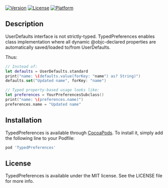 
[![Version](https://img.shields.io/cocoapods/v/TypedPreferences.svg?style=flat)](https://cocoapods.org/pods/TypedPreferences)
[![License](https://img.shields.io/cocoapods/l/TypedPreferences.svg?style=flat)](https://cocoapods.org/pods/TypedPreferences)
[![Platform](https://img.shields.io/cocoapods/p/TypedPreferences.svg?style=flat)](https://cocoapods.org/pods/TypedPreferences)

## Description

UserDefaults interface is not strictly-typed.
TypedPreferences enables class implementation where all dynamic @objc-declared properties are automatically saved/loaded to/from UserDefaults.

Thus:
```swift
// Instead of:
let defaults = UserDefaults.standard
print("name: \(defaults.value(forKey: "name") as? String)")
defaults.set("Updated name", forKey: "name")

// Typed property-based usage looks like:
let preferences = YourPreferencesSubclass()
print("name: \(preferences.name)")
preferences.name = "Updated name"
```

## Installation

TypedPreferences is available through [CocoaPods](https://cocoapods.org). To install
it, simply add the following line to your Podfile:

```ruby
pod 'TypedPreferences'
```

## License

TypedPreferences is available under the MIT license. See the LICENSE file for more info.
